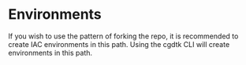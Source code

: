 # Environments

If you wish to use the pattern of forking the repo, it is recommended to create IAC environments in
this path. Using the cgdtk CLI will create environments in this path.
